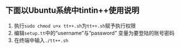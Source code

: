 <!--
 * @Author: Donald Duck tang5722917@163.com
 * @Date: 2023-04-01 08:30:59
 * @LastEditors: Donald Duck tang5722917@163.com
 * @LastEditTime: 2023-04-29 02:57:12
 * @FilePath: /mysticism-mud/tt++客户端启动脚本说明.md
 * @Description: tintin++ 客户端脚本配置说明
 * Copyright (c) 2023 by Donald Duck email: tang5722917@163.com, All Rights Reserved.
-->
## 下面以Ubuntu系统中tintin++使用说明  
1. 执行`sudo chmod u+x tt++.sh`为`tt++.sh`赋予执行权限  
2. 编辑`setup.tt`中的“username”与“password” 变量为要登陆的账号密码 
3. 在终端中输入`./tt++.sh` 
